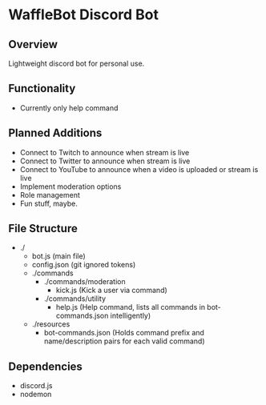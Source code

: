 # WaffleBot Discord Bot

## Overview
Lightweight discord bot for personal use.

## Functionality
- Currently only help command

## Planned Additions
- Connect to Twitch to announce when stream is live
- Connect to Twitter to announce when stream is live
- Connect to YouTube to announce when a video is uploaded or stream is live
- Implement moderation options
- Role management
- Fun stuff, maybe.

## File Structure
- ./
    - bot.js (main file)
    - config.json (git ignored tokens)
    - ./commands
        - ./commands/moderation
            - kick.js (Kick a user via command)
        - ./commands/utility
            - help.js (Help command, lists all commands in bot-commands.json intelligently)
    - ./resources
        - bot-commands.json (Holds command prefix and name/description pairs for each valid command)

## Dependencies
- discord.js
- nodemon